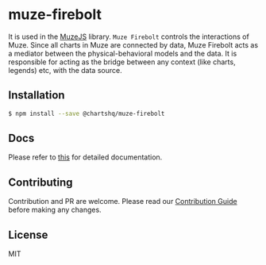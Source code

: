 # muze-firebolt

It is used in the [MuzeJS](https://github.com/chartshq/muze) library. `Muze Firebolt` controls the interactions of Muze. Since all charts in Muze are connected by data, Muze Firebolt acts as a mediator between the physical-behavioral models and the data. It is responsible for acting as the bridge between any context (like charts, legends) etc, with the data source.

## Installation

```bash
$ npm install --save @chartshq/muze-firebolt
```

## Docs

Please refer to [this](https://muzejs.org/docs) for detailed documentation.

## Contributing

Contribution and PR are welcome. Please read our [Contribution Guide](https://github.com/chartshq/muze/blob/master/CONTRIBUTING.md) before making any changes.

## License

MIT